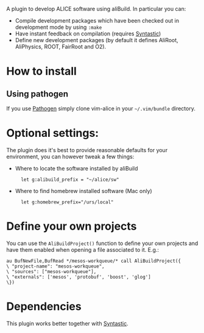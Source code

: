 A plugin to develop ALICE software using aliBuild. In particular you
can:

- Compile development packages which have been checked out in
  development mode by using `:make`
- Have instant feedback on compilation (requires [Syntastic](https://github.com/scrooloose/syntastic))
- Define new development packages (by default it defines AliRoot, AliPhysics, ROOT, FairRoot
  and O2).

# How to install

## Using pathogen

If you use [Pathogen](https://github.com/tpope/vim-pathogen) simply clone
vim-alice in your `~/.vim/bundle` directory.

# Optional settings:

The plugin does it's best to provide reasonable defaults for your environment,
you can however tweak a few things:

- Where to locate the software installed by aliBuild

        let g:alibuild_prefix = "~/alice/sw"

- Where to find homebrew installed software (Mac only)

        let g:homebrew_prefix="/urs/local"

# Define your own projects

You can use the `AliBuildProject()` function to define your own projects and have them enabled when opening a file associated to it. E.g.:

```
au BufNewFile,BufRead */mesos-workqueue/* call AliBuildProject({
\ "project-name": "mesos-workqueue",
\ "sources": ["mesos-workqueue"],
\ "externals": ['mesos', 'protobuf', 'boost', 'glog']
\})
```

# Dependencies

This plugin works better together with
[Syntastic](https://github.com/scrooloose/syntastic).
